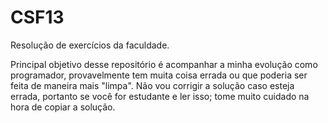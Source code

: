 # CSF13
 Resolução de exercícios da faculdade.

Principal objetivo desse repositório é acompanhar a minha evolução como programador, provavelmente tem muita coisa errada ou que poderia ser feita de maneira mais "limpa". 
Não vou corrigir a solução caso esteja errada, portanto se você for estudante e ler isso; tome muito cuidado na hora de copiar a solução.